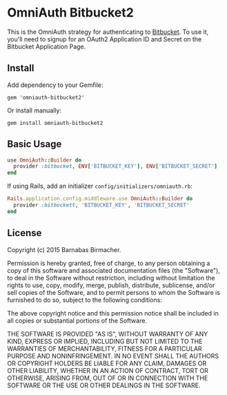 # OmniAuth Bitbucket2

This is the OmniAuth strategy for authenticating to [Bitbucket](https://bitbucket.org).
To use it, you'll need to signup for an OAuth2 Application ID and Secret on the Bitbucket Application Page.

## Install

Add dependency to your Gemfile:

```
gem 'omniauth-bitbucket2'
```

Or install manually:

```
gem install omniauth-bitbucket2
```

## Basic Usage

```ruby
use OmniAuth::Builder do
  provider :bitbucket, ENV['BITBUCKET_KEY'], ENV['BITBUCKET_SECRET']
end
```

If using Rails, add an initializer `config/initializers/omniauth.rb`:

```ruby
Rails.application.config.middleware.use OmniAuth::Builder do
  provider :bitbuckett, 'BITBUCKET_KEY', 'BITBUCKET_SECRET'
end
```

## License

Copyright (c) 2015 Barnabas Birmacher.

Permission is hereby granted, free of charge, to any person obtaining a copy of
this software and associated documentation files (the "Software"), to deal in
the Software without restriction, including without limitation the rights to
use, copy, modify, merge, publish, distribute, sublicense, and/or sell copies of
the Software, and to permit persons to whom the Software is furnished to do so,
subject to the following conditions:

The above copyright notice and this permission notice shall be included in all
copies or substantial portions of the Software.

THE SOFTWARE IS PROVIDED "AS IS", WITHOUT WARRANTY OF ANY KIND, EXPRESS OR
IMPLIED, INCLUDING BUT NOT LIMITED TO THE WARRANTIES OF MERCHANTABILITY, FITNESS
FOR A PARTICULAR PURPOSE AND NONINFRINGEMENT. IN NO EVENT SHALL THE AUTHORS OR
COPYRIGHT HOLDERS BE LIABLE FOR ANY CLAIM, DAMAGES OR OTHER LIABILITY, WHETHER
IN AN ACTION OF CONTRACT, TORT OR OTHERWISE, ARISING FROM, OUT OF OR IN
CONNECTION WITH THE SOFTWARE OR THE USE OR OTHER DEALINGS IN THE SOFTWARE.
